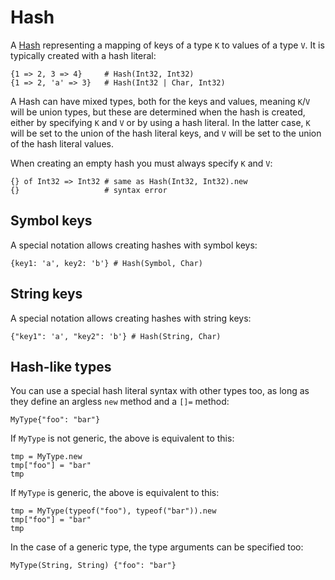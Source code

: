 # Hash

A [Hash](http://crystal-lang.org/api/Hash.html) representing a mapping of keys of a type `K` to values of a type `V`. It is typically created with a hash literal:

```crystal
{1 => 2, 3 => 4}     # Hash(Int32, Int32)
{1 => 2, 'a' => 3}   # Hash(Int32 | Char, Int32)
```

A Hash can have mixed types, both for the keys and values, meaning `K`/`V` will be union types, but these are determined when the hash is created, either by specifying `K` and `V` or by using a hash literal. In the latter case, `K` will be set to the union of the hash literal keys, and `V` will be set to the union of the hash literal values.

When creating an empty hash you must always specify `K` and `V`:

```crystal
{} of Int32 => Int32 # same as Hash(Int32, Int32).new
{}                   # syntax error
```

## Symbol keys

A special notation allows creating hashes with symbol keys:

```crystal
{key1: 'a', key2: 'b'} # Hash(Symbol, Char)
```

## String keys

A special notation allows creating hashes with string keys:

```crystal
{"key1": 'a', "key2": 'b'} # Hash(String, Char)
```

## Hash-like types

You can use a special hash literal syntax with other types too, as long as they define an argless `new` method and a `[]=` method:

```crystal
MyType{"foo": "bar"}
```

If `MyType` is not generic, the above is equivalent to this:

```crystal
tmp = MyType.new
tmp["foo"] = "bar"
tmp
```

If `MyType` is generic, the above is equivalent to this:

```crystal
tmp = MyType(typeof("foo"), typeof("bar")).new
tmp["foo"] = "bar"
tmp
```

In the case of a generic type, the type arguments can be specified too:

```crystal
MyType(String, String) {"foo": "bar"}
```
